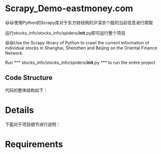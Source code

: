 # Scrapy_Demo-eastmoney.com

😃😃使用Python的Scrapy库对于东方财经网的沪深京个股的当前信息进行爬取

运行stocks_info/stocks_info/spiders/__init__.py即可运行整个项目

😆😆Use the Scrapy library of Python to crawl the current information of individual stocks in Shanghai, Shenzhen and Beijing on the Oriental Finance Network.

Run *** stocks_info/stocks_info/spiders/__init__.py *** to run the entire project

## Code Structure
代码的整体结构如下：


# Details
下面对于项目细节进行说明：



# Requirements

